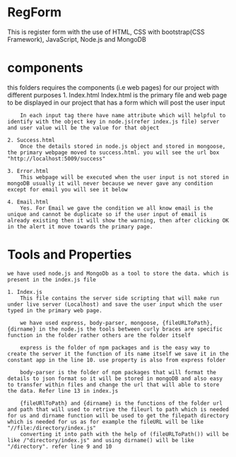 # RegForm
This is register form with the use of HTML, CSS with bootstrap(CSS Framework), JavaScript, Node.js and MongoDB 

# components
this folders requires the components (i.e web pages) for our project with different purposes
    1. Index.html
        Index.html is the primary file and web page to be displayed in our project that has a form which will post the user input

        In each input tag there have name attribute which will helpful to identify with the object key in node.js(refer index.js file) server and user value will be the value for that object

    2. Success.html
        Once the details stored in node.js object and stored in mongoose, the primary webpage moved to success.html. you will see the url box "http://localhost:5009/success"

    3. Error.html
        This webpage will be executed when the user input is not stored in mongoDB usually it will never because we never gave any condition except for email you will see it below

    4. Email.html
        Yes. For Email we gave the condition we all know email is the unique and cannot be duplicate so if the user input of email is already existing then it will show the warning, then after clicking OK in the alert it move towards the primary page. 

# Tools and Properties

    we have used node.js and MongoDb as a tool to store the data. which is present in the index.js file

    1. Index.js
        This file contains the server side scripting that will make run under live server (Localhost) and save the user input which the user typed in the primary web page. 

        we have used express, body-parser, mongoose, {fileURLToPath}, {dirname} in the node.js the tools between curly braces are specific function in the folder rather others are the folder itself

        express is the folder of npm packages and is the easy way to create the server it the function of its name itself we save it in the constant app in the line 10. use property is also from express folder

        body-parser is the folder of npm packages that will format the details to json format so it will be stored in mongoDB and also easy to transfer within files and change the url that will able to store the data. Refer line 13 in index.js

        {fileURlToPath} and {dirname} is the functions of the folder url and path that will used to retrive the fileurl to path which is needed for us and dirname function will be used to get the filepath directory which is needed for us as for example the fileURL will be like "//file:/directory/index.js"
        converting it into path with the help of (fileURLToPath()) will be like /"directory/index.js" and using dirname() will be like "/directory". refer line 9 and 10